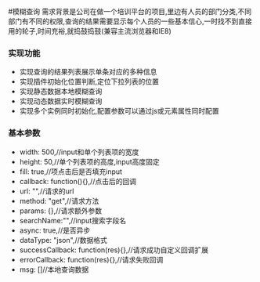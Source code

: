 #模糊查询
需求背景是公司在做一个培训平台的项目,里边有人员的部门分类,不同部门有不同的权限,查询的结果需要显示每个人员的一些基本信心,一时找不到直接用的轮子,时间充裕,就捣鼓捣鼓(兼容主流浏览器和IE8)

### 实现功能
-	实现查询的结果列表展示单条对应的多种信息
-	实现插件初始化位置判断,定位下拉列表的位置
-	实现静态数据本地模糊查询
-	实现动态数据实时模糊查询
-	实现多个实例同时初始化,配置参数可以通过js或元素属性同时配置
### 基本参数
-	width: 500,//input和单个列表项的宽度
-	height: 50,//单个列表项的高度,input高度固定
-	fill: true,//项点击后是否填充input
-	callback: function(){},//点击后的回调
-	url: "",//请求的url
-	method: "get",//请求方法
-	params: {},//请求额外参数
-	searchName:"",//input搜索字段名
-	async: true,//是否异步
-	dataType: "json",//数据格式
-	successCallback: function(res){},//请求成功自定义回调扩展
-	errorCallback: function(res){},//请求失败回调
-	msg: []//本地查询数据
